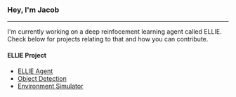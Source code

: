 ### Hey, I'm Jacob
---
I'm currently working on a deep reinfocement learning agent called ELLIE. Check below for projects relating to that and how you can contribute.

#### ELLIE Project
- [ELLIE Agent](https://github.com/jtvkw2/Elastic-Learning-Intelligence)
- [Object Detection](https://github.com/jtvkw2/DRL-Active-Object-Detection)
- [Environment Simulator](https://github.com/jtvkw2/EnviroSim)

<!--
**jtvkw2/jtvkw2** is a ✨ _special_ ✨ repository because its `README.md` (this file) appears on your GitHub profile.

Here are some ideas to get you started:

- 🔭 I’m currently working on ...
- 🌱 I’m currently learning ...
- 👯 I’m looking to collaborate on ...
- 🤔 I’m looking for help with ...
- 💬 Ask me about ...
- 📫 How to reach me: ...
- 😄 Pronouns: ...
- ⚡ Fun fact: ...
-->
